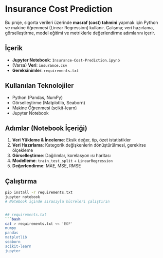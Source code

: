 # Insurance Cost Prediction

Bu proje, sigorta verileri üzerinde **masraf (cost) tahmini** yapmak için Python ve makine öğrenmesi (Linear Regression) kullanır. Çalışma; veri hazırlama, görselleştirme, model eğitimi ve metriklerle değerlendirme adımlarını içerir.

## İçerik
- **Jupyter Notebook**: `Insurance-Cost-Prediction.ipynb`
- (Varsa) **Veri**: `insurance.csv`
- **Gereksinimler**: `requirements.txt`

## Kullanılan Teknolojiler
- Python (Pandas, NumPy)
- Görselleştirme (Matplotlib, Seaborn)
- Makine Öğrenmesi (scikit-learn)
- Jupyter Notebook

## Adımlar (Notebook İçeriği)
1. **Veri Yükleme & İnceleme**: Eksik değer, tip, özet istatistikler
2. **Veri Hazırlama**: Kategorik değişkenlerin dönüştürülmesi, gerekirse ölçekleme
3. **Görselleştirme**: Dağılımlar, korelasyon ısı haritası
4. **Modelleme**: `train_test_split` + `LinearRegression`
5. **Değerlendirme**: MAE, MSE, RMSE

## Çalıştırma
```bash
pip install -r requirements.txt
jupyter notebook
# Notebook içinde sırasıyla hücreleri çalıştırın


## requirements.txt
```bash
cat > requirements.txt << 'EOF'
numpy
pandas
matplotlib
seaborn
scikit-learn
jupyter

